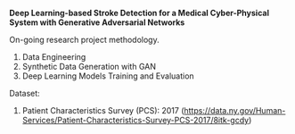 **Deep Learning-based Stroke Detection for a Medical Cyber-Physical System with Generative Adversarial Networks**

On-going research project methodology.
1. Data Engineering
2. Synthetic Data Generation with GAN
3. Deep Learning Models Training and Evaluation

Dataset:
1. Patient Characteristics Survey (PCS): 2017 (https://data.ny.gov/Human-Services/Patient-Characteristics-Survey-PCS-2017/8itk-gcdy)
